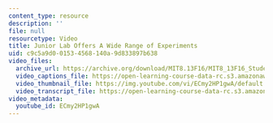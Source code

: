 ```yaml
---
content_type: resource
description: ''
file: null
resourcetype: Video
title: Junior Lab Offers A Wide Range of Experiments
uid: c9c5a9d0-0153-4568-140a-9d833897b638
video_files:
  archive_url: https://archive.org/download/MIT8.13F16/MIT8_13F16_Students_J-Lab_Offers_a_Wide_Range_300k.mp4
  video_captions_file: https://open-learning-course-data-rc.s3.amazonaws.com/8-13-14-experimental-physics-i-ii-junior-lab-fall-2016-spring-2017/f6dba3a7e69c55f89dec5f99409f7e95_ECmy2HP1gwA.vtt
  video_thumbnail_file: https://img.youtube.com/vi/ECmy2HP1gwA/default.jpg
  video_transcript_file: https://open-learning-course-data-rc.s3.amazonaws.com/8-13-14-experimental-physics-i-ii-junior-lab-fall-2016-spring-2017/cf1b4583df16c777f67a2c7909ed3d42_ECmy2HP1gwA.pdf
video_metadata:
  youtube_id: ECmy2HP1gwA
---
```

